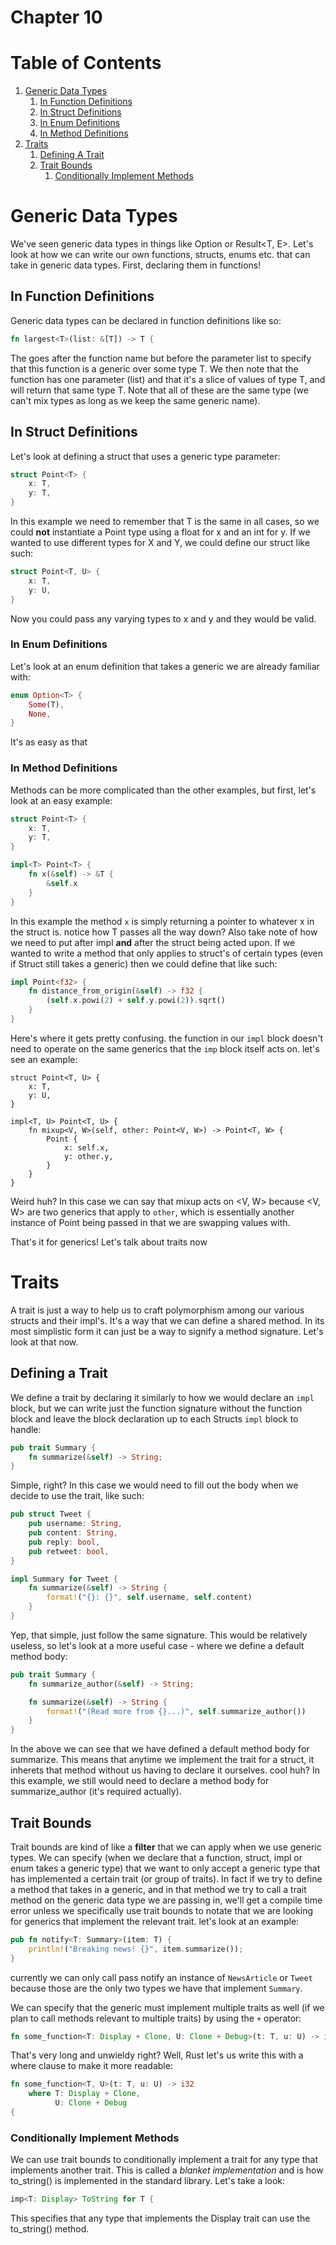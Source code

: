 # Chapter 10

# Table of Contents
1. [Generic Data Types](#generic-data-types)
    1. [In Function Definitions](#in-function-definitions)
    2. [In Struct Definitions](#in-struct-definitions)
    3. [In Enum Definitions](#in-enum-definitions)
    4. [In Method Definitions](#in-method-definitions)
2. [Traits](#traits)
    1. [Defining A Trait](#defining-a-trait)
    2. [Trait Bounds](#trait-bounds)
        1. [Conditionally Implement Methods](#conditionally-implement-traits)

# Generic Data Types

We've seen generic data types in things like Option<T> or Result<T, E>.  Let's
look at how we can write our own functions, structs, enums etc. that can take in
generic data types.  First, declaring them in functions!

## In Function Definitions

Generic data types can be declared in function definitions like so:

```Rust
fn largest<T>(list: &[T]) -> T {
```

The <T> goes after the function name but before the parameter list to specify
that this function is a generic over some type T.  We then note that the
function has one parameter (list) and that it's a slice of values of type T, and
will return that same type T.  Note that all of these are the same type (we
can't mix types as long as we keep the same generic name).

## In Struct Definitions

Let's look at defining a struct that uses a generic type parameter:

```Rust
struct Point<T> {
    x: T,
    y: T,
}
```

In this example we need to remember that T is the same in all cases, so we could
**not** instantiate a Point type using a float for x and an int for y.  If we
wanted to use different types for X and Y, we could define our struct like such:

```Rust
struct Point<T, U> {
    x: T,
    y: U,
}
```

Now you could pass any varying types to x and y and they would be valid.

### In Enum Definitions

Let's look at an enum definition that takes a generic we are already familiar
with:

```Rust
enum Option<T> {
    Some(T),
    None,
}
```

It's as easy as that

### In Method Definitions

Methods can be more complicated than the other examples, but first, let's look
at an easy example:

```Rust
struct Point<T> {
    x: T,
    y: T,
}

impl<T> Point<T> {
    fn x(&self) -> &T {
        &self.x
    }
}
```

In this example the method `x` is simply returning a pointer  to whatever x in
the struct is.  notice how T passes all the way down?  Also take note of how we
need to put <T> after impl **and** after the struct being acted upon.  If we
wanted to write a method that only applies to struct's of certain types (even if
Struct still takes a generic) then we could define that like such:

```Rust
impl Point<f32> {
    fn distance_from_origin(&self) -> f32 {
        (self.x.powi(2) + self.y.powi(2)).sqrt()
    }
}
```

Here's where it gets pretty confusing.  the function in our `impl` block doesn't
need to operate on the same generics that the `imp` block itself acts on.  let's
see an example:

```
struct Point<T, U> {
    x: T,
    y: U,
}

impl<T, U> Point<T, U> {
    fn mixup<V, W>(self, other: Point<V, W>) -> Point<T, W> {
        Point {
            x: self.x,
            y: other.y,
        }
    }
}
```

Weird huh?  In this case we can say that mixup acts on <V, W> because <V, W> are
two generics that apply to `other`, which is essentially another instance of
Point being passed in that we are swapping values with.

That's it for generics!  Let's talk about traits now

# Traits

A trait is just a way to help us to craft polymorphism among our various structs
and their impl's.  It's a way that we can define a shared method.  In its most
simplistic form it can just be a way to signify a method signature.  Let's look
at that now.

## Defining a Trait

We define a trait by declaring it similarly to how we would declare an `impl`
block, but we can write just the function signature without the function block
and leave the block declaration up to each Structs `impl` block to handle:

```Rust
pub trait Summary {
    fn summarize(&self) -> String;
}
```

Simple, right? In this case we would need to fill out the body when we decide to
use the trait, like such:

```Rust
pub struct Tweet {
    pub username: String,
    pub content: String,
    pub reply: bool,
    pub retweet: bool,
}

impl Summary for Tweet {
    fn summarize(&self) -> String {
        format!("{}: {}", self.username, self.content)
    }
}
```

Yep, that simple, just follow the same signature.  This would be relatively
useless, so let's look at a more useful case - where we define a default method
body:

```Rust
pub trait Summary {
    fn summarize_author(&self) -> String;

    fn summarize(&self) -> String {
        format!("(Read more from {}...)", self.summarize_author())
    }
}
```

In the above we can see that we have defined a default method body for
summarize.  This means that anytime we implement the trait for a struct, it
inherets that method without us having to declare it ourselves.  cool huh?  In
this example, we still would need to declare a method body for summarize_author
(it's required actually).

## Trait Bounds

Trait bounds are kind of like a **filter** that we can apply when we use generic
types.  We can specify (when we declare that a function, struct, impl or enum
takes a generic type) that we want to only accept a generic type that has
implemented a certain trait (or group of traits). In fact if we try to define a
method that takes in a generic, and in that method we try to call a trait method
on the generic data type we are  passing in, we'll get a compile time error
unless we specifically use trait bounds to notate that we are looking for
generics that implement the relevant trait.  let's look at an example:

```Rust
pub fn notify<T: Summary>(item: T) {
    println!("Breaking news! {}", item.summarize());
}
```

currently we can only call pass notify an instance of `NewsArticle` or `Tweet`
because those are the only two types we have that implement `Summary`.  

We can specify that the generic must implement multiple traits as well (if we
plan to call methods relevant to multiple traits) by using the `+` operator:

```Rust
fn some_function<T: Display + Clone, U: Clone + Debug>(t: T, u: U) -> i32 {
```

That's very long and unwieldy right?  Well, Rust let's us write this with a
where clause to make it more readable:

```Rust
fn some_function<T, U>(t: T, u: U) -> i32
    where T: Display + Clone,
          U: Clone + Debug
{
```

### Conditionally Implement Methods

We can use trait bounds to conditionally implement a trait for any type that
implements another trait.  This is called a _blanket implementation_ and is how
to_string() is implemented in the standard library.  Let's take a look:

```Rust
imp<T: Display> ToString for T {
```

This specifies that any type that implements the Display trait can use the
to_string() method. 
